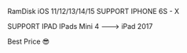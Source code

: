 RamDisk iOS 11/12/13/14/15 
SUPPORT IPHONE
6S - X

SUPPORT IPAD 
IPads Mini 4 ---> iPad 2017


Best Price 😎

